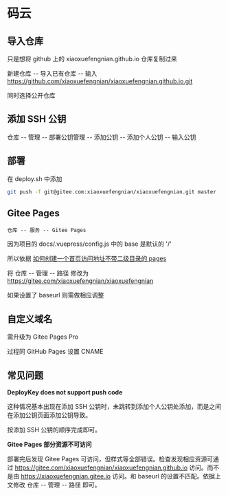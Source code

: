 # 码云

## 导入仓库

只是想将 github 上的 xiaoxuefengnian.github.io 仓库复制过来

新建仓库 -- 导入已有仓库 -- 输入 https://github.com/xiaoxuefengnian/xiaoxuefengnian.github.io.git

同时选择公开仓库

## 添加 SSH 公钥

仓库 -- 管理 -- 部署公钥管理 -- 添加公钥 -- 添加个人公钥 -- 输入公钥

## 部署

在 deploy.sh 中添加

```bash
git push -f git@gitee.com:xiaoxuefengnian/xiaoxuefengnian.git master
```

## Gitee Pages

```
仓库 -- 服务 -- Gitee Pages
```

因为项目的 docs/.vuepress/config.js 中的 base 是默认的 '/'

所以依据 [如何创建一个首页访问地址不带二级目录的 pages](https://gitee.com/help/articles/4136#article-header0)

将 仓库 -- 管理 -- 路径 修改为 https://gitee.com/xiaoxuefengnian/xiaoxuefengnian

如果设置了 baseurl 则需做相应调整

## 自定义域名

需升级为 Gitee Pages Pro

过程同 GitHub Pages 设置 CNAME

## 常见问题

**DeployKey does not support push code**

这种情况基本出现在添加 SSH 公钥时，未跳转到添加个人公钥处添加，而是之间在添加公钥页面添加公钥导致。

按添加 SSH 公钥的顺序完成即可。

**Gitee Pages 部分资源不可访问**

部署完后发现 Gitee Pages 可访问，但样式等全部错误。检查发现相应资源可通过 https://gitee.com/xiaoxuefengnian/xiaoxuefengnian.github.io 访问。而不是由 https://xiaoxuefengnian.gitee.io 访问。和 baseurl 的设置不匹配。依据上文修改 仓库 -- 管理 -- 路径 即可。
